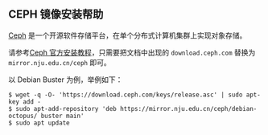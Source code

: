 ## CEPH 镜像安装帮助

[Ceph](https://ceph.io/) 是一个开源软件存储平台，在单个分布式计算机集群上实现对象存储。


请参考[Ceph 官方安装教程](https://docs.ceph.com/en/latest/install/get-packages/)，只需要把文档中出现的 `download.ceph.com` 替换为 `mirror.nju.edu.cn/ceph` 即可。

以 Debian Buster 为例，举例如下：

```shell
$ wget -q -O- 'https://download.ceph.com/keys/release.asc' | sudo apt-key add -
$ sudo apt-add-repository 'deb https://mirror.nju.edu.cn/ceph/debian-octopus/ buster main'
$ sudo apt update
```